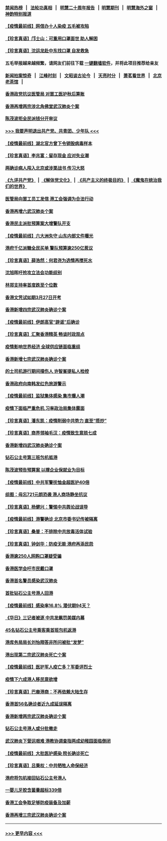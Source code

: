 #### [禁闻热榜](热点新闻.md?=0)  &nbsp;&nbsp;|&nbsp;&nbsp; [法轮功真相](https://github.com/gfw-breaker/truth/blob/master/README.md?=0) &nbsp;&nbsp;|&nbsp;&nbsp; [明慧二十周年报告](https://github.com/gfw-breaker/mh-reports/blob/master/README.md?=0) &nbsp;&nbsp;|&nbsp;&nbsp;[明慧期刊](https://github.com/gfw-breaker/mh-qikan) &nbsp;&nbsp;|&nbsp;&nbsp; [明慧海外之窗](https://github.com/gfw-breaker/mh-news/blob/master/README.md?=0) &nbsp;&nbsp;|&nbsp;&nbsp; [神韵特别报道](https://github.com/gfw-breaker/mh-news/blob/master/shenyun.md?=0)
#### [【疫情最前线】网信办十人染疫 五毛被攻陷](../pages/nsc415/n11903757.md?t=02291402) 
#### [【珍言真语】邝士山：可重用口罩面世 助人解困](../pages/nsc415/n11903875.md?t=02291402) 
#### [【珍言真语】沈运龙赴中东找口罩 自发救急](../pages/nsc415/n11903291.md?t=02291402) 
#### 五毛举报越来越频繁，请网友们前往下载 [一键翻墙软件](https://github.com/gfw-breaker/ssr-accounts)，并将此项目推荐给亲友
#### [新闻拍案惊奇](https://github.com/gfw-breaker/banned-news/blob/master/pages/link4.md) &nbsp;&nbsp;|&nbsp;&nbsp; [江峰时刻](https://github.com/gfw-breaker/banned-news/blob/master/pages/link4.md) &nbsp;&nbsp;|&nbsp;&nbsp; [文昭谈古论今](https://github.com/gfw-breaker/banned-news/blob/master/pages/link4.md) &nbsp;&nbsp;|&nbsp;&nbsp; [天亮时分](https://github.com/gfw-breaker/banned-news/blob/master/pages/link4.md) &nbsp;&nbsp;|&nbsp;&nbsp; [萧茗看世界](https://github.com/gfw-breaker/banned-news/blob/master/pages/link4.md) &nbsp;&nbsp;|&nbsp;&nbsp; [北京老茶馆](https://github.com/gfw-breaker/banned-news/blob/master/pages/link4.md) &nbsp;&nbsp;|&nbsp;&nbsp; 
#### [香港政党抗议医管局 对罢工医护秋后算账](../pages/nsc415/n11901746.md?t=02291402) 
#### [香港再增两宗涉北角佛堂武汉肺炎个案](../pages/nsc415/n11901737.md?t=02291402) 
#### [陈茂波拒全民派钱分开审议](../pages/nsc415/n11901672.md?t=02291402) 
#### [>>> 我要声明退出共产党、共青团、少年队 <<<](https://github.com/begood0513/goodnews/blob/master/quit/letter.md) 
#### [【疫情最前线】湖北官方曾下令销毁病毒样本](../pages/nsc415/n11901518.md?t=02291402) 
#### [【珍言真语】李兆富：留存现金 应对失业潮](../pages/nsc415/n11901448.md?t=02291402) 
#### [两确诊病人闯入北京或涉栗战书 传习大怒](../pages/nsc415/n11901180.md?t=02291402) 
#### [《九评共产党》](https://github.com/begood0513/9ping.md/blob/master/README.md) &nbsp;|&nbsp; [《解体党文化》](../../../../jtdwh.md/blob/master/README.md)  &nbsp;|&nbsp; [《共产主义的终极目的》](../../../../gczydzjmd.md/blob/master/README.md) &nbsp;|&nbsp; [《魔鬼在统治我们的世界》](../../../../mgztzwmdsj.md/blob/master/README.md) 
#### [医管局向罢工员工发信 港工会强调为合法行动](../pages/nsc415/n11898870.md?t=02291402) 
#### [香港再增六武汉肺炎个案](../pages/nsc415/n11898843.md?t=02291402) 
#### [香港民主派批预算案大增警队开支](../pages/nsc415/n11898813.md?t=02291402) 
#### [【疫情最前线】六大洲失守 山东内部文件曝光](../pages/nsc415/n11898455.md?t=02291402) 
#### [港府千亿派糖全民买单 警队预算逾250亿惹议](../pages/nsc415/n11898608.md?t=02291402) 
#### [【珍言真语】薛浩然：何君尧为选情再搅死水](../pages/nsc415/n11898269.md?t=02291402) 
#### [沈旭晖吁抢攻立法会功能组别](../pages/nsc415/n11896084.md?t=02291402) 
#### [林郑支持率首度跌至个位数](../pages/nsc415/n11896058.md?t=02291402) 
#### [香港文凭试如期3月27日开考](../pages/nsc415/n11896055.md?t=02291402) 
#### [香港新增四宗武汉肺炎确诊个案](../pages/nsc415/n11896040.md?t=02291402) 
#### [【疫情最前线】伊朗高官“辟谣”后确诊](../pages/nsc415/n11895902.md?t=02291402) 
#### [【珍言真语】汇聚香港精英 畅谈时政观点](../pages/nsc415/n11895733.md?t=02291402) 
#### [疫情影响世界经济 全球供应链面临重组](../pages/nsc415/n11895634.md?t=02291402) 
#### [香港新增七宗武汉肺炎确诊个案](../pages/nsc415/n11893498.md?t=02291402) 
#### [的士司机游行期间撞伤人 许智峯提私人检控](../pages/nsc415/n11893483.md?t=02291402) 
#### [香港政府向南韩发红色旅游警示](../pages/nsc415/n11893398.md?t=02291402) 
#### [【疫情最前线】监狱集体感染 集市爆人潮](../pages/nsc415/n11893181.md?t=02291402) 
#### [疫情下面临严重危机  习率政治局集体露面](../pages/nsc415/n11893305.md?t=02291402) 
#### [【珍言真语】潘东凯：疫情削弱中共势力 直至“揽炒”](../pages/nsc415/n11892866.md?t=02291402) 
#### [【珍言真语】商界领袖毛汉：疫情致生意损七成](../pages/nsc415/n11890348.md?t=02291402) 
#### [香港新增四武汉肺炎确诊个案](../pages/nsc415/n11890610.md?t=02291402) 
#### [钻石公主号第三班包机抵港](../pages/nsc415/n11890645.md?t=02291402) 
#### [陈茂波预告预算案 以撑企业保就业为目标](../pages/nsc415/n11890574.md?t=02291402) 
#### [【疫情最前线】中共军警抚恤金超医护40倍](../pages/nsc415/n11890458.md?t=02291402) 
#### [组图：毋忘721元朗恐袭 港人商场静坐抗议](../pages/nsc415/n11876882.md?t=02291402) 
#### [【珍言真语】杨健兴：警惕中共舆论战误导](../pages/nsc415/n11888131.md?t=02291402) 
#### [【疫情最前线】港警确诊 北京市委书记传被隔离](../pages/nsc415/n11886872.md?t=02291402) 
#### [【珍言真语】桑普：不排除中共放毒活体试验](../pages/nsc415/n11886832.md?t=02291402) 
#### [【珍言真语】钟剑华：防疫无能 港府再添民怨](../pages/nsc415/n11884504.md?t=02291402) 
#### [香港逾250人网购口罩疑受骗](../pages/nsc415/n11884388.md?t=02291402) 
#### [香港医学会吁市民戴口罩](../pages/nsc415/n11884367.md?t=02291402) 
#### [香港首名警员感染武汉肺炎](../pages/nsc415/n11884357.md?t=02291402) 
#### [首批钻石公主号港人回港](../pages/nsc415/n11884333.md?t=02291402) 
#### [【疫情最前线】感染率16.8% 潜伏期94天？](../pages/nsc415/n11884256.md?t=02291402) 
#### [《华日》三记者被逐 中共发飙罚美媒内幕](../pages/nsc415/n11884184.md?t=02291402) 
#### [45名钻石公主号乘客乘首班包机返港](../pages/nsc415/n11881770.md?t=02291402) 
#### [港库务局局长刘怡翔答非所问被批“发梦”](../pages/nsc415/n11881752.md?t=02291402) 
#### [港出现第二宗武汉肺炎死亡个案](../pages/nsc415/n11881736.md?t=02291402) 
#### [【疫情最前线】医护军人疫亡多？军委评烈士](../pages/nsc415/n11881655.md?t=02291402) 
#### [疫情下六成港人移民意欲增](../pages/nsc415/n11881699.md?t=02291402) 
#### [【珍言真语】巴裔港商：不再依赖大陆生存](../pages/nsc415/n11881126.md?t=02291402) 
#### [香港首56名确诊者近九成延误隔离](../pages/nsc415/n11879079.md?t=02291402) 
#### [香港新增两宗武汉肺炎确诊个案](../pages/nsc415/n11879064.md?t=02291402) 
#### [钻石公主号港人或分批撤走](../pages/nsc415/n11879029.md?t=02291402) 
#### [武汉肺炎下营运艰难 港教协调查指两成幼稚园面临倒闭](../pages/nsc415/n11878989.md?t=02291402) 
#### [【疫情最前线】大批医护感染 院长确诊死亡](../pages/nsc415/n11878595.md?t=02291402) 
#### [【珍言真语】吕秉权：中共牺牲人命保经济](../pages/nsc415/n11878390.md?t=02291402) 
#### [港府将包机接回钻石公主号港人](../pages/nsc415/n11876352.md?t=02291402) 
#### [一婴儿牙胶含菌量超标339倍](../pages/nsc415/n11876336.md?t=02291402) 
#### [香港工会争取足够防疫装备及加薪](../pages/nsc415/n11876313.md?t=02291402) 
#### [香港再增三宗武汉肺炎确诊个案](../pages/nsc415/n11876297.md?t=02291402) 

----
#### [ >>> 更早内容 <<< ](../indexes/nsc415-earlier.md)
